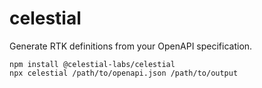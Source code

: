 # celestial

Generate RTK definitions from your OpenAPI specification.

```
npm install @celestial-labs/celestial
npx celestial /path/to/openapi.json /path/to/output
```